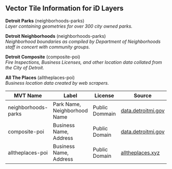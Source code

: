 ## Vector Tile Information for iD Layers

**Detroit Parks** (neighborhoods-parks)  
_Layer containing geometries for over 300 city owned parks._

**Detroit Neighborhoods** (neighborhoods-parks)  
_Neighborhood boundaries as compiled by Department of Neighborhoods staff in concert with community groups._  

**Detroit Composite** (composite-poi)  
_Fire Inspections, Business Licenses, and other location data collated from the City of Detroit._

**All The Places** (alltheplaces-poi)  
_Business location data created by web scrapers._

| MVT Name |   Label |   License |   Source |
| ------------- | ------------- |  ------------- | ------------- |  
| neighborhoods-parks | Park Name, Neighborhood Name | Public Dommain  | [data.detroitmi.gov](https://data.detroitmi.gov) |
| composite-poi | Business Name, Address | Public Domain | [data.detroitmi.gov](https://data.detroitmi.gov) |
| alltheplaces-poi |  Business Name, Address | Public Domain | [alltheplaces.xyz](http://www.alltheplaces.xyz) |
